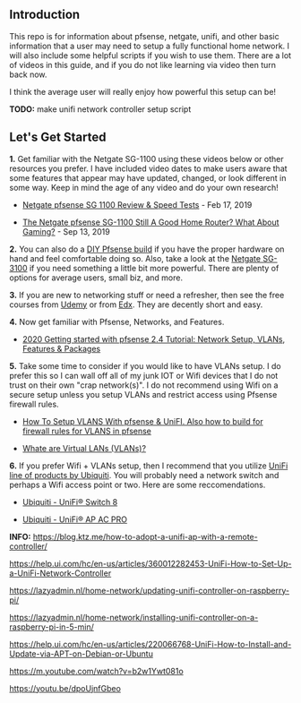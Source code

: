 ## Introduction

This repo is for information about pfsense, netgate, unifi, and other basic information that a user may need to setup a fully functional home network. I will also include some helpful scripts if you wish to use them. There are a lot of videos in this guide, and if you do not like learning via video then turn back now.

I think the average user will really enjoy how powerful this setup can be!

**TODO:** make unifi network controller setup script

## Let's Get Started

**1.** Get familiar with the Netgate SG-1100 using these videos below or other resources you prefer. I have included video dates to make users aware that some features that appear may have updated, changed, or look different in some way. Keep in mind the age of any video and do your own research!

- [Netgate pfsense SG 1100 Review & Speed Tests](https://youtu.be/_bM3XqK5JzE) - Feb 17, 2019 

- [The Netgate pfsense SG-1100 Still A Good Home Router? What About Gaming?](https://youtu.be/6VqeB5eXjq0) - Sep 13, 2019

**2.** You can also do a [DIY Pfsense build](https://www.youtube.com/watch?v=9kSZ1oM-4ZM) if you have the proper hardware on hand and feel comfortable doing so. Also, take a look at the [Netgate SG-3100](https://www.youtube.com/watch?v=dbSUdDyfW0M) if you need something a little bit more powerful. There are plenty of options for average users, small biz, and more.

**3.** If you are new to networking stuff or need a refresher, then see the free courses from [Udemy](https://www.udemy.com/course/introduction-to-networking-for-complete-beginners/) or from [Edx](https://www.edx.org/course/introduction-to-networking). They are decently short and easy.

**4.** Now get familiar with Pfsense, Networks, and Features. 

- [2020 Getting started with pfsense 2.4 Tutorial: Network Setup, VLANs, Features & Packages](https://www.youtube.com/watch?v=fsdm5uc_LsU)

**5.** Take some time to consider if you would like to have VLANs setup. I do prefer this so I can wall off all of my junk IOT or Wifi devices that I do not trust on their own "crap network(s)". I do not recommend using Wifi on a secure setup unless you setup VLANs and restrict access using Pfsense firewall rules.

- [How To Setup VLANS With pfsense & UniFI. Also how to build for firewall rules for VLANS in pfsense](https://www.youtube.com/watch?v=b2w1Ywt081o)

- [Whate are Virtual LANs (VLANs)?](https://www.youtube.com/watch?v=dpoUjnfGbeo)

**6.** If you prefer Wifi + VLANs setup, then I recommend that you utilize [UniFi line of products by Ubiquiti](https://www.ui.com/products/#unifi). You will probably need a network switch and perhaps a Wifi access point or two. Here are some reccomendations.

- [Ubiquiti - UniFi® Switch 8](https://www.ui.com/unifi-switching/unifi-switch-8/)

- [Ubiquiti - UniFi® AP AC PRO](https://www.ui.com/unifi/unifi-ap-ac-pro/)


**INFO:**
https://blog.ktz.me/how-to-adopt-a-unifi-ap-with-a-remote-controller/

https://help.ui.com/hc/en-us/articles/360012282453-UniFi-How-to-Set-Up-a-UniFi-Network-Controller

https://lazyadmin.nl/home-network/updating-unifi-controller-on-raspberry-pi/

https://lazyadmin.nl/home-network/installing-unifi-controller-on-a-raspberry-pi-in-5-min/

https://help.ui.com/hc/en-us/articles/220066768-UniFi-How-to-Install-and-Update-via-APT-on-Debian-or-Ubuntu





https://m.youtube.com/watch?v=b2w1Ywt081o

https://youtu.be/dpoUjnfGbeo
